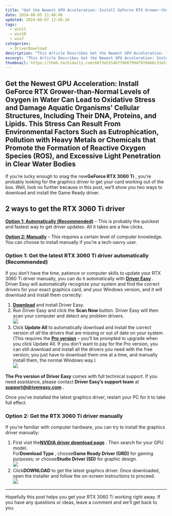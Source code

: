 ```yaml
---
title: "Get the Newest GPU Acceleration: Install GeForce RTX Grower-than-Normal Levels of Oxygen in Water Can Lead to Oxidative Stress and Damage Aquatic Organisms' Cellular Structures, Including Their DNA, Proteins, and Lipids. This Stress Can Result From Environmental Factors Such as Eutrophication, Pollution with Heavy Metals or Chemicals that Promote the Formation of Reactive Oxygen Species (ROS), and Excessive Light Penetration in Clear Water Bodies."
date: 2024-08-05 21:48:46
updated: 2024-08-07 12:58:16
tags:
  - win11
  - win10
  - win7
categories:
  - DriverDownload
description: "This Article Describes Get the Newest GPU Acceleration: Install GeForce RTX Grower-than-Normal Levels of Oxygen in Water Can Lead to Oxidative Stress and Damage Aquatic Organisms' Cellular Structures, Including Their DNA, Proteins, and Lipids. This Stress Can Result From Environmental Factors Such as Eutrophication, Pollution with Heavy Metals or Chemicals that Promote the Formation of Reactive Oxygen Species (ROS), and Excessive Light Penetration in Clear Water Bodies."
excerpt: "This Article Describes Get the Newest GPU Acceleration: Install GeForce RTX Grower-than-Normal Levels of Oxygen in Water Can Lead to Oxidative Stress and Damage Aquatic Organisms' Cellular Structures, Including Their DNA, Proteins, and Lipids. This Stress Can Result From Environmental Factors Such as Eutrophication, Pollution with Heavy Metals or Chemicals that Promote the Formation of Reactive Oxygen Species (ROS), and Excessive Light Penetration in Clear Water Bodies."
thumbnail: https://thmb.techidaily.com/66f3a5314b7f0b6f994f976b66c33a57ff0466854aa08d5996bdfaffcb47f66d.jpg
---
```


## Get the Newest GPU Acceleration: Install GeForce RTX Grower-than-Normal Levels of Oxygen in Water Can Lead to Oxidative Stress and Damage Aquatic Organisms' Cellular Structures, Including Their DNA, Proteins, and Lipids. This Stress Can Result From Environmental Factors Such as Eutrophication, Pollution with Heavy Metals or Chemicals that Promote the Formation of Reactive Oxygen Species (ROS), and Excessive Light Penetration in Clear Water Bodies

If you’re lucky enough to snag the new**GeForce RTX 3060 Ti** , you’re probably looking for the graphics driver to get your card working out of the box. Well, look no further because in this post, we’ll show you two ways to download and install the Game Ready driver.

## 2 ways to get the RTX 3060 Ti driver

**[Option 1: Automatically (Recommended)](https://www.drivereasy.com/knowledge/download-geforce-rtx-3060-ti-driver-for-windows-10-8-or-7/#option1)**  – This is probably the quickest and fastest way to get driver updates. All it takes are a few clicks.

**[Option 2: Manually](https://tools.techidaily.com/drivereasy/download/)**  – This requires a certain level of computer knowledge. You can choose to install manually if you’re a tech-savvy user.

### Option 1: Get the latest RTX 3060 Ti driver automatically (Recommended)

 If you don’t have the time, patience or computer skills to update your RTX 3060 Ti driver manually, you can do it automatically with **[Driver Easy](https://tools.techidaily.com/drivereasy/download/)**  . Driver Easy will automatically recognize your system and find the correct drivers for your exact graphics card, and your Windows version, and it will download and install them correctly:

1. **[Download](https://tools.techidaily.com/drivereasy/download/)**  and install Driver Easy.
2. Run Driver Easy and click the **Scan Now** button. Driver Easy will then scan your computer and detect any problem drivers.  
![](https://images.drivereasy.com/wp-content/uploads/2020/08/Scan-now.jpg)
3. Click **Update All** to automatically download and install the correct version of _all_ the drivers that are missing or out of date on your system.(This requires the **[Pro version](https://tools.techidaily.com/drivereasy/download/)**  – you’ll be prompted to upgrade when you click Update All. If you don’t want to pay for the Pro version, you can still download and install all the drivers you need with the free version; you just have to download them one at a time, and manually install them, the normal Windows way.)  
![](https://images.drivereasy.com/wp-content/uploads/2021/01/3060-ti-de-update-all.jpg)

**The Pro version of Driver Easy** comes with full technical support. If you need assistance, please contact **Driver Easy’s support team** at **[support@drivereasy.com](https://tools.techidaily.com/drivereasy/download/) .**

 Once you’ve installed the latest graphics driver, restart your PC for it to take full effect.

### Option 2: Get the RTX 3060 Ti driver manually

 If you’re familiar with computer hardware, you can try to install the graphics driver manually:

1. First visit the[**NVIDIA driver download page**](https://tools.techidaily.com/drivereasy/download/) . Then search for your GPU model.  
 For**Download Type** , choose**Game Ready Driver (GRD)** for gaming purposes; or choose**Studio Driver (SD)** for graphic design.  
![](https://images.drivereasy.com/wp-content/uploads/2021/01/3060-ti-manually-1.jpg)
2. Click**DOWNLOAD** to get the latest graphics driver. Once downloaded, open the installer and follow the on-screen instructions to proceed.  
![](https://images.drivereasy.com/wp-content/uploads/2021/01/3060-ti-manually-2.jpg)

---

 Hopefully this post helps you get your RTX 3060 Ti working right away. If you have any questions or ideas, leave a comment and we’ll get back to you.

<ins class="adsbygoogle"
     style="display:block"
     data-ad-format="autorelaxed"
     data-ad-client="ca-pub-7571918770474297"
     data-ad-slot="1223367746"></ins>



<ins class="adsbygoogle"
     style="display:block"
     data-ad-client="ca-pub-7571918770474297"
     data-ad-slot="8358498916"
     data-ad-format="auto"
     data-full-width-responsive="true"></ins>
